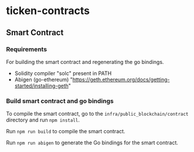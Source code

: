 # ticken-contracts

## Smart Contract

### Requirements

For building the smart contract and regenerating the go bindings.

- Solidity compiler "solc" present in PATH
- Abigen (go-ethereum) "https://geth.ethereum.org/docs/getting-started/installing-geth"

### Build smart contract and go bindings

To compile the smart contract, go to the `infra/public_blockchain/contract` directory and run `npm install`.

Run `npm run build` to compile the smart contract.

Run `npm run abigen` to generate the Go bindings for the smart contract.
